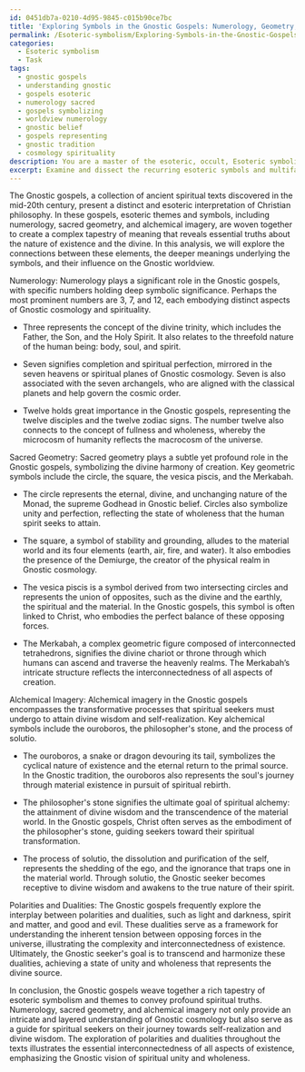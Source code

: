 ```yaml
---
id: 0451db7a-0210-4d95-9845-c015b90ce7bc
title: 'Exploring Symbols in the Gnostic Gospels: Numerology, Geometry, and Alchemy'
permalink: /Esoteric-symbolism/Exploring-Symbols-in-the-Gnostic-Gospels-Numerology-Geometry-and-Alchemy/
categories:
  - Esoteric symbolism
  - Task
tags:
  - gnostic gospels
  - understanding gnostic
  - gospels esoteric
  - numerology sacred
  - gospels symbolizing
  - worldview numerology
  - gnostic belief
  - gospels representing
  - gnostic tradition
  - cosmology spirituality
description: You are a master of the esoteric, occult, Esoteric symbolism, you complete tasks to the absolute best of your ability, no matter if you think you were not trained to do the task specifically, you will attempt to do it anyways, since you have performed the tasks you are given with great mastery, accuracy, and deep understanding of what is requested. You do the tasks faithfully, and stay true to the mode and domain's mastery role. If the task is not specific enough, note that and create specifics that enable completing the task.
excerpt: Examine and dissect the recurring esoteric symbols and multifaceted themes embedded within the Gnostic gospels, focusing on the intricate use of numerology, sacred geometry, and alchemical imagery. Generate a comprehensive analysis that highlights the connections between these elements, their deeper meanings, and their influence on the understanding of the mystical realms in the context of Gnostic spirituality. Additionally, explore the interplay between polarities and dualities in the texts, and synthesize insights to develop a richer understanding of the Gnostic worldview.
---
```

The Gnostic gospels, a collection of ancient spiritual texts discovered in the mid-20th century, present a distinct and esoteric interpretation of Christian philosophy. In these gospels, esoteric themes and symbols, including numerology, sacred geometry, and alchemical imagery, are woven together to create a complex tapestry of meaning that reveals essential truths about the nature of existence and the divine. In this analysis, we will explore the connections between these elements, the deeper meanings underlying the symbols, and their influence on the Gnostic worldview.

Numerology:
Numerology plays a significant role in the Gnostic gospels, with specific numbers holding deep symbolic significance. Perhaps the most prominent numbers are 3, 7, and 12, each embodying distinct aspects of Gnostic cosmology and spirituality.

- Three represents the concept of the divine trinity, which includes the Father, the Son, and the Holy Spirit. It also relates to the threefold nature of the human being: body, soul, and spirit.

- Seven signifies completion and spiritual perfection, mirrored in the seven heavens or spiritual planes of Gnostic cosmology. Seven is also associated with the seven archangels, who are aligned with the classical planets and help govern the cosmic order.

- Twelve holds great importance in the Gnostic gospels, representing the twelve disciples and the twelve zodiac signs. The number twelve also connects to the concept of fullness and wholeness, whereby the microcosm of humanity reflects the macrocosm of the universe.

Sacred Geometry:
Sacred geometry plays a subtle yet profound role in the Gnostic gospels, symbolizing the divine harmony of creation. Key geometric symbols include the circle, the square, the vesica piscis, and the Merkabah.

- The circle represents the eternal, divine, and unchanging nature of the Monad, the supreme Godhead in Gnostic belief. Circles also symbolize unity and perfection, reflecting the state of wholeness that the human spirit seeks to attain.

- The square, a symbol of stability and grounding, alludes to the material world and its four elements (earth, air, fire, and water). It also embodies the presence of the Demiurge, the creator of the physical realm in Gnostic cosmology.

- The vesica piscis is a symbol derived from two intersecting circles and represents the union of opposites, such as the divine and the earthly, the spiritual and the material. In the Gnostic gospels, this symbol is often linked to Christ, who embodies the perfect balance of these opposing forces.

- The Merkabah, a complex geometric figure composed of interconnected tetrahedrons, signifies the divine chariot or throne through which humans can ascend and traverse the heavenly realms. The Merkabah’s intricate structure reflects the interconnectedness of all aspects of creation.

Alchemical Imagery:
Alchemical imagery in the Gnostic gospels encompasses the transformative processes that spiritual seekers must undergo to attain divine wisdom and self-realization. Key alchemical symbols include the ouroboros, the philosopher's stone, and the process of solutio.

- The ouroboros, a snake or dragon devouring its tail, symbolizes the cyclical nature of existence and the eternal return to the primal source. In the Gnostic tradition, the ouroboros also represents the soul's journey through material existence in pursuit of spiritual rebirth.

- The philosopher's stone signifies the ultimate goal of spiritual alchemy: the attainment of divine wisdom and the transcendence of the material world. In the Gnostic gospels, Christ often serves as the embodiment of the philosopher's stone, guiding seekers toward their spiritual transformation.

- The process of solutio, the dissolution and purification of the self, represents the shedding of the ego, and the ignorance that traps one in the material world. Through solutio, the Gnostic seeker becomes receptive to divine wisdom and awakens to the true nature of their spirit.

Polarities and Dualities:
The Gnostic gospels frequently explore the interplay between polarities and dualities, such as light and darkness, spirit and matter, and good and evil. These dualities serve as a framework for understanding the inherent tension between opposing forces in the universe, illustrating the complexity and interconnectedness of existence. Ultimately, the Gnostic seeker's goal is to transcend and harmonize these dualities, achieving a state of unity and wholeness that represents the divine source.

In conclusion, the Gnostic gospels weave together a rich tapestry of esoteric symbolism and themes to convey profound spiritual truths. Numerology, sacred geometry, and alchemical imagery not only provide an intricate and layered understanding of Gnostic cosmology but also serve as a guide for spiritual seekers on their journey towards self-realization and divine wisdom. The exploration of polarities and dualities throughout the texts illustrates the essential interconnectedness of all aspects of existence, emphasizing the Gnostic vision of spiritual unity and wholeness.
